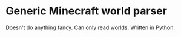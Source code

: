 # Generic Minecraft world parser
Doesn't do anything fancy. Can only read worlds. Written in Python.